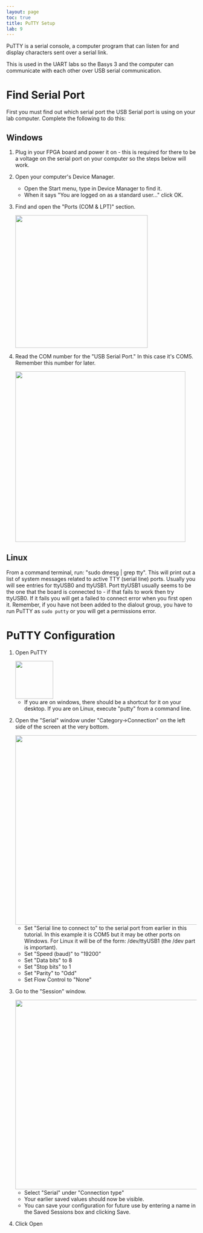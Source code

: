 ```yaml
---
layout: page
toc: true
title: PuTTY Setup
lab: 9
---
```


PuTTY is a serial console, a computer program that can listen for and display characters sent over a serial link.

This is used in the UART labs so the Basys 3 and the computer can communicate with each other over USB serial communication.

# Find Serial Port
First you must find out which serial port the USB Serial port is using on your lab computer. Complete the following to do this:

## Windows
1. Plug in your FPGA board and power it on - this is required for there to be a voltage on the serial port on your computer so the steps below will work.
2. Open your computer's Device Manager.
   - Open the Start menu, type in Device Manager to find it.
   - When it says "You are logged on as a standard user..." click OK.
3. Find and open the "Ports (COM & LPT)" section.

   <img src="{% link media/tutorials/other/01_putty_setup/00_usb_devices.png %}" width="350">

4. Read the COM number for the "USB Serial Port." In this case it's COM5. Remember this number for later.

   <img src="{% link media/tutorials/other/01_putty_setup/01_serial_port.png %}" width="450">

## Linux
From a command terminal, run: "sudo dmesg | grep tty". This will print out a list of system messages related to active TTY (serial line) ports. Usually you will see entries for ttyUSB0 and ttyUSB1. Port ttyUSB1 usually seems to be the one that the board is connected to - if that fails to work then try ttyUSB0. If it fails you will get a failed to connect error when you first open it. Remember, if you have not been added to the dialout group, you have to run PuTTY as `sudo putty` or you will get a permissions error.

# PuTTY Configuration
1. Open PuTTY

   <img src="{% link media/tutorials/other/01_putty_setup/02_putty_icon.png %}" width="100">

   - If you are on windows, there should be a shortcut for it on your desktop. If you are on Linux, execute "putty" from a command line.

2. Open the "Serial" window under "Category->Connection" on the left side of the screen at the very bottom.

   <img src="{% link media/tutorials/other/01_putty_setup/03_putty_serial_window.png %}" width="500">

   - Set "Serial line to connect to" to the serial port from earlier in this tutorial. In this example it is COM5 but it may be other ports on Windows. For Linux it will be of the form: /dev/ttyUSB1 (the /dev part is important).
   - Set "Speed (baud)" to "19200"
   - Set "Data bits" to 8
   - Set "Stop bits" to 1
   - Set "Parity" to "Odd"
   - Set Flow Control to "None"

3. Go to the "Session" window.

   <img src="{% link media/tutorials/other/01_putty_setup/04_putty_session_window.png %}" width="500">

   - Select "Serial" under "Connection type"
   - Your earlier saved values should now be visible.
   - You can save your configuration for future use by entering a name in the Saved Sessions box and clicking Save.
4. Click Open

